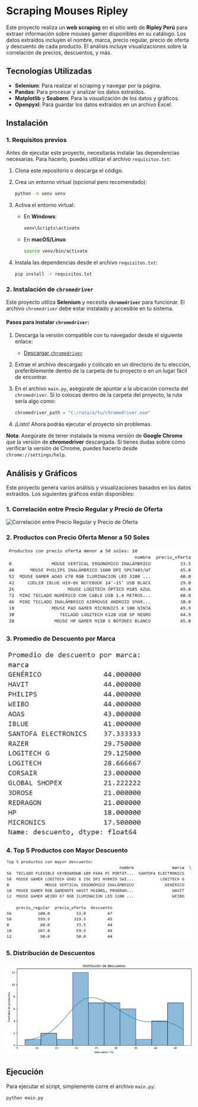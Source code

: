 # Scraping Mouses Ripley

Este proyecto realiza un **web scraping** en el sitio web de **Ripley Perú** para extraer información sobre mouses gamer disponibles en su catálogo. Los datos extraídos incluyen el nombre, marca, precio regular, precio de oferta y descuento de cada producto. El análisis incluye visualizaciones sobre la correlación de precios, descuentos, y más.

## Tecnologías Utilizadas

- **Selenium**: Para realizar el scraping y navegar por la página.
- **Pandas**: Para procesar y analizar los datos extraídos.
- **Matplotlib** y **Seaborn**: Para la visualización de los datos y gráficos.
- **Openpyxl**: Para guardar los datos extraídos en un archivo Excel.

## Instalación

### 1. Requisitos previos

Antes de ejecutar este proyecto, necesitarás instalar las dependencias necesarias. Para hacerlo, puedes utilizar el archivo `requisitos.txt`:

1. Clona este repositorio o descarga el código.

2. Crea un entorno virtual (opcional pero recomendado):

    ```bash
    python -m venv venv
    ```

3. Activa el entorno virtual:
    - En **Windows**:
      ```bash
      venv\Scripts\activate
      ```
    - En **macOS/Linux**:
      ```bash
      source venv/bin/activate
      ```

4. Instala las dependencias desde el archivo `requisitos.txt`:

    ```bash
    pip install -r requisitos.txt
    ```

### 2. Instalación de `chromedriver`

Este proyecto utiliza **Selenium** y necesita **`chromedriver`** para funcionar. El archivo `chromedriver` debe estar instalado y accesible en tu sistema.

#### Pasos para instalar `chromedriver`:

1. Descarga la versión compatible con tu navegador desde el siguiente enlace:
   - [Descargar `chromedriver`](https://sites.google.com/a/chromium.org/chromedriver/downloads)

2. Extrae el archivo descargado y colócalo en un directorio de tu elección, preferiblemente dentro de la carpeta de tu proyecto o en un lugar fácil de encontrar.

3. En el archivo `main.py`, asegúrate de apuntar a la ubicación correcta del `chromedriver`. Si lo colocas dentro de la carpeta del proyecto, la ruta sería algo como:

    ```python
    chromedriver_path = "C:/ruta/a/tu/chromedriver.exe"
    ```

4. ¡Listo! Ahora podrás ejecutar el proyecto sin problemas.

**Nota**: Asegúrate de tener instalada la misma versión de **Google Chrome** que la versión de **chromedriver** descargada. Si tienes dudas sobre cómo verificar la versión de Chrome, puedes hacerlo desde `chrome://settings/help`.

## Análisis y Gráficos

Este proyecto genera varios análisis y visualizaciones basados en los datos extraídos. Los siguientes gráficos están disponibles:

### 1. Correlación entre Precio Regular y Precio de Oferta

![Correlación entre Precio Regular y Precio de Oferta](imagenes/Correlación_entre_precio_regular_y_precio_de_oferta.jpeg)

### 2. Productos con Precio Oferta Menor a 50 Soles

![Productos con Precio Oferta Menor a 50 Soles](imagenes/Productos_con_precio_oferta_menor_a_50_soles_10.jpeg)

### 3. Promedio de Descuento por Marca

![Promedio de Descuento por Marca](imagenes/Promedio_de_descuento_por_marca.jpeg)

### 4. Top 5 Productos con Mayor Descuento

![Top 5 Productos con Mayor Descuento](imagenes/Top_5_productos_con_mayor_descuento.jpeg)

### 5. Distribución de Descuentos

![Distribución de Descuentos](imagenes/Distribucion_de_descuentos.jpeg)

## Ejecución

Para ejecutar el script, simplemente corre el archivo `main.py`:

```bash
python main.py
